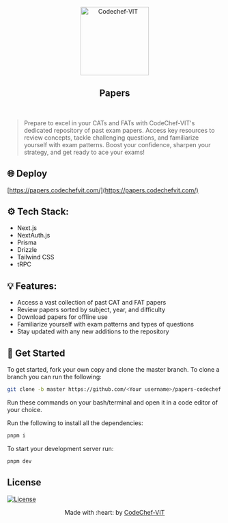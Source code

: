 <p align="center"><a href="https://www.codechefvit.com" target="_blank"><img src="https://i.ibb.co/4J9LXxS/cclogo.png" width=160 title="CodeChef-VIT" alt="Codechef-VIT"></a>
</p>

<h2 align="center"> Papers </h2>
<br/>

> <p>Prepare to excel in your CATs and FATs with CodeChef-VIT's dedicated repository of past exam papers. Access key resources to review concepts, tackle challenging questions, and familiarize yourself with exam patterns. Boost your confidence, sharpen your strategy, and get ready to ace your exams!</p>

## 🌐 Deploy
[https://papers.codechefvit.com/](https://papers.codechefvit.com/)

## ⚙️ Tech Stack:

- Next.js
- NextAuth.js
- Prisma
- Drizzle
- Tailwind CSS
- tRPC

## 💡 Features:

- Access a vast collection of past CAT and FAT papers
- Review papers sorted by subject, year, and difficulty
- Download papers for offline use
- Familiarize yourself with exam patterns and types of questions
- Stay updated with any new additions to the repository

## 🏁 Get Started

To get started, fork your own copy and clone the master branch. To clone a branch you can run the following:

```bash
git clone -b master https://github.com/<Your username>/papers-codechef.git
```

Run these commands on your bash/terminal and open it in a code editor of your choice.

Run the following to install all the dependencies:

```bash
pnpm i
```

To start your development server run:

```bash
pnpm dev
```

## License

[![License](http://img.shields.io/:license-mit-blue.svg?style=flat-square)](http://badges.mit-license.org)

<p align="center">
	Made with :heart: by <a href="https://www.codechefvit.com" target="_blank">CodeChef-VIT</a>
</p>
